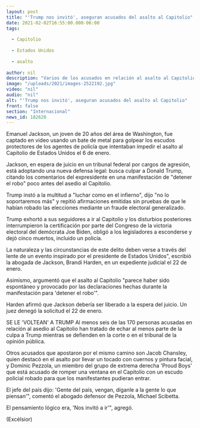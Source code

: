 ```yaml
---
layout: post
title: "'Trump nos invitó', aseguran acusados del asalto al Capitolio"
date: 2021-02-02T16:55:00.000-06:00
tags:
  
  - Capitolio
  
  - Estados Unidos
  
  - asalto
  
author: nil
description: "Varios de los acusados en relación al asalto al Capitolio tratan de echar parte de la culpa al expresidente Donald Trump mientras se defienden en la corte"
image: "/uploads/2021/images-2522192.jpg"
video: "nil"
audio: "nil"
alt: "'Trump nos invitó', aseguran acusados del asalto al Capitolio"
front: false
section: "Internacional"
news_id: 182620
---
```


Emanuel Jackson, un joven de 20 años del área de Washington, fue captado en video usando un bate de metal para golpear los escudos protectores de los agentes de policía que intentaban impedir el asalto al Capitolio de Estados Unidos el 6 de enero.

Jackson, en espera de juicio en un tribunal federal por cargos de agresión, está adoptando una nueva defensa legal: busca culpar a Donald Trump, citando los comentarios del expresidente en una manifestación de "detener el robo" poco antes del asedio al Capitolio.

Trump instó a la multitud a "luchar como en el infierno", dijo "no lo soportaremos más" y repitió afirmaciones emitidas sin pruebas de que le habían robado las elecciones mediante un fraude electoral generalizado.

Trump exhortó a sus seguidores a ir al Capitolio y los disturbios posteriores interrumpieron la certificación por parte del Congreso de la victoria electoral del demócrata Joe Biden, obligó a los legisladores a esconderse y dejó cinco muertos, incluido un policía.

La naturaleza y las circunstancias de este delito deben verse a través del lente de un evento inspirado por el presidente de Estados Unidos", escribió la abogada de Jackson, Brandi Harden, en un expediente judicial el 22 de enero.

Asimismo, argumentó que el asalto al Capitolio "parece haber sido espontáneo y provocado por las declaraciones hechas durante la manifestación para 'detener el robo'".

Harden afirmó que Jackson debería ser liberado a la espera del juicio. Un juez denegó la solicitud el 22 de enero.

SE LE 'VOLTEAN' A TRUMP
Al menos seis de las 170 personas acusadas en relación al asedio al Capitolio han tratado de echar al menos parte de la culpa a Trump mientras se defienden en la corte o en el tribunal de la opinión pública.

Otros acusados ​​que apostaron por el mismo camino son Jacob Chansley, quien destacó en el asalto por llevar un tocado con cuernos y pintura facial, y Dominic Pezzola, un miembro del grupo de extrema derecha 'Proud Boys' que está acusado de romper una ventana en el Capitolio con un escudo policial robado para que los manifestantes pudieran entrar.

El jefe del país dijo: 'Gente del país, vengan, díganle a la gente lo que piensan'", comentó el abogado defensor de Pezzola, Michael Scibetta.

El pensamiento lógico era, 'Nos invitó a ir'", agregó.

(Excélsior)